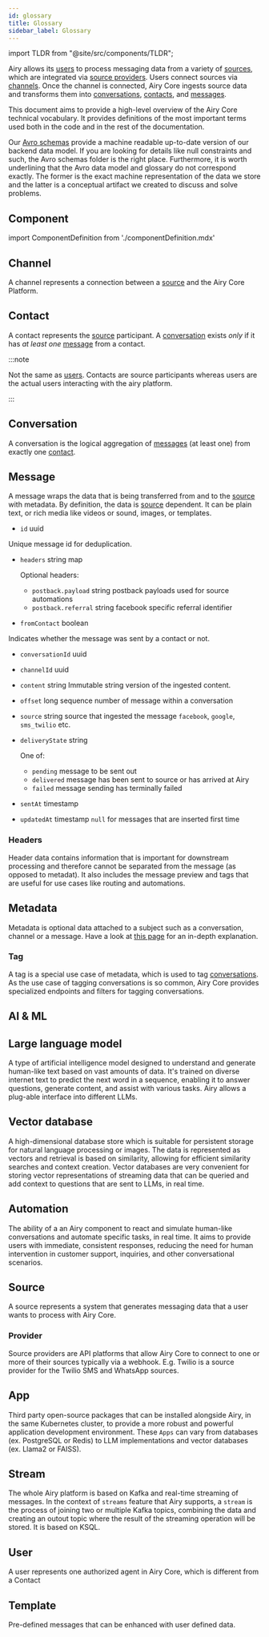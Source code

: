 ```yaml
---
id: glossary
title: Glossary
sidebar_label: Glossary
---
```


import TLDR from "@site/src/components/TLDR";

<TLDR>

Airy allows its [users](#user) to process messaging data from a variety of
[sources](#source), which are integrated via [source providers](#provider).
Users connect sources via [channels](#channel). Once the channel is connected,
Airy Core ingests source data and transforms them into
[conversations](#conversation), [contacts](#contact), and [messages](#message).

</TLDR>

This document aims to provide a high-level overview of the Airy Core
technical vocabulary. It provides definitions of the most important terms used
both in the code and in the rest of the documentation.

Our [Avro schemas](https://github.com/airyhq/airy/tree/main/backend/avro)
provide a machine readable up-to-date version of our backend data model. If you
are looking for details like null constraints and such, the Avro schemas folder
is the right place. Furthermore, it is worth underlining that the Avro data
model and glossary do not correspond exactly. The former is the exact machine
representation of the data we store and the latter is a conceptual artifact we
created to discuss and solve problems.

## Component

import ComponentDefinition from './componentDefinition.mdx'

<ComponentDefinition/>

## Channel

A channel represents a connection between a [source](#source) and the Airy Core
Platform.

## Contact

A contact represents the [source](#source) participant. A
[conversation](#conversation) exists _only_ if it has _at least one_
[message](#message) from a contact.

:::note

Not the same as [users](#user). Contacts are source participants whereas users are the actual users interacting with
the airy platform.

:::

## Conversation

A conversation is the logical aggregation of [messages](#message) (at least one)
from exactly one [contact](#contact).

## Message

A message wraps the data that is being transferred from and to the
[source](#source) with metadata. By definition, the data is [source](#source)
dependent. It can be plain text, or rich media like videos or sound, images, or
templates.

- `id` uuid

Unique message id for deduplication.

- `headers` string map

  Optional headers:

  - `postback.payload` string postback payloads used for source automations
  - `postback.referral` string facebook specific referral identifier

- `fromContact` boolean

Indicates whether the message was sent by a contact or not.

- `conversationId` uuid

- `channelId` uuid

- `content` string Immutable string version of the ingested content.

- `offset` long sequence number of message within a conversation

- `source` string source that ingested the message `facebook`, `google`, `sms_twilio` etc.

- `deliveryState` string

  One of:

  - `pending` message to be sent out
  - `delivered` message has been sent to source or has arrived at Airy
  - `failed` message sending has terminally failed

- `sentAt` timestamp

- `updatedAt` timestamp `null` for messages that are inserted first time

### Headers

Header data contains information that is important for downstream processing and therefore cannot be separated from the message (as opposed to metadat).
It also includes the message preview and tags that are useful for use cases like routing and automations.

## Metadata

Metadata is optional data attached to a subject such as a conversation, channel or a message. Have a look
at [this page](concepts/metadata.md) for an in-depth explanation.

### Tag

A tag is a special use case of metadata, which is used to tag
[conversations](#conversation). As the use case of tagging conversations is so
common, Airy Core provides specialized endpoints and filters for tagging
conversations.

## AI & ML

## Large language model

A type of artificial intelligence model designed to understand and generate human-like text based on vast amounts of data. It's trained on diverse internet text to predict the next word in a sequence, enabling it to answer questions, generate content, and assist with various tasks. Airy allows a plug-able interface into different LLMs.

## Vector database

A high-dimensional database store which is suitable for persistent storage for natural language processing or images. The data is represented as vectors and retrieval is based on similarity, allowing for efficient similarity searches and context creation. Vector databases are very convenient for storing vector representations of streaming data that can be queried and add context to questions that are sent to LLMs, in real time.

## Automation

The ability of a an Airy component to react and simulate human-like conversations and automate specific tasks, in real time. It aims to provide users with immediate, consistent responses, reducing the need for human intervention in customer support, inquiries, and other conversational scenarios.

## Source

A source represents a system that generates messaging data that a user wants to
process with Airy Core.

### Provider

Source providers are API platforms that allow Airy Core to connect to one or
more of their sources typically via a webhook. E.g. Twilio is a source provider
for the Twilio SMS and WhatsApp sources.

## App

Third party open-source packages that can be installed alongside Airy, in the same Kubernetes cluster, to provide a more robust and powerful application development environment. These `Apps` can vary from databases (ex. PostgreSQL or Redis) to LLM implementations and vector databases (ex. Llama2 or FAISS).

## Stream

The whole Airy platform is based on Kafka and real-time streaming of messages. In the context of `streams` feature that Airy supports, a `stream` is the process of joining two or multiple Kafka topics, combining the data and creating an outout topic where the result of the streaming operation will be stored. It is based on KSQL.

## User

A user represents one authorized agent in Airy Core, which is different from a Contact

## Template

Pre-defined messages that can be enhanced with user defined data.
